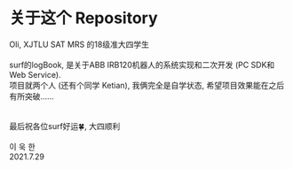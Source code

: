 # 关于这个 Repository
Oli, XJTLU SAT MRS 的18级准大四学生
<br> 
<br> 
surf的logBook, 是关于ABB IRB120机器人的系统实现和二次开发 (PC SDK和Web Service).
<br> 
项目就两个人 (还有个同学 Ketian), 我俩完全是自学状态, 希望项目效果能在之后有所突破......
<br> 
<br> 
<br> 
最后祝各位surf好运🍀, 大四顺利
<br> 
<br>
이 욱 한
<br>
2021.7.29
